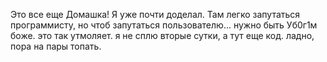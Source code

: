 Это все еще Домашка! Я уже почти доделал. Там легко запутаться программисту, но чтоб запутаться пользователю... нужно быть Уб0г1м
боже. это так утмоляет. я не сплю вторые сутки, а тут еще код. ладно, пора на пары топать.
